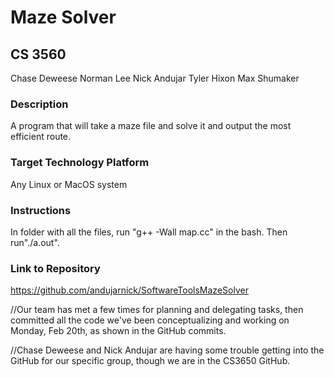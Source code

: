 # Maze Solver
## CS 3560
Chase Deweese
Norman Lee
Nick Andujar
Tyler Hixon
Max Shumaker
### Description
A program that will take a maze file and solve it and output the most efficient route.
### Target Technology Platform
Any Linux or MacOS system
### Instructions
In folder with all the files, run "g++ -Wall map.cc" in the bash.
Then run"./a.out".
### Link to Repository
https://github.com/andujarnick/SoftwareToolsMazeSolver

//Our team has met a few times for planning and delegating tasks, then committed all the code we've been conceptualizing and working on Monday, Feb 20th, as shown in the GitHub commits.

//Chase Deweese and Nick Andujar are having some trouble getting into the GitHub for our specific group, though we are in the CS3650 GitHub.
